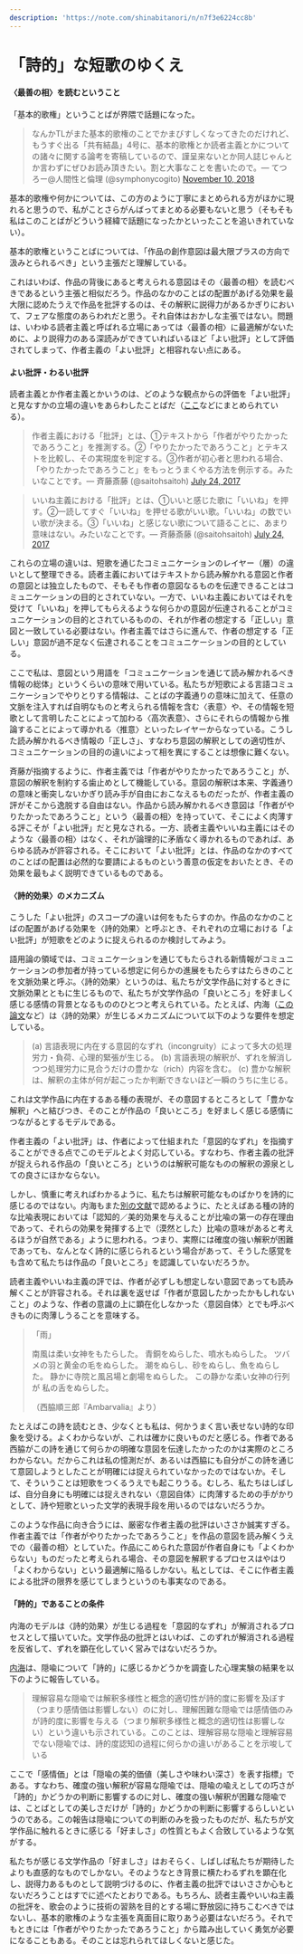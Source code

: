 ```yaml
---
description: 'https://note.com/shinabitanori/n/n7f3e6224cc8b'
---
```


# 「詩的」な短歌のゆくえ

#### 〈最善の相〉を読むということ

「基本的歌権」ということばが界隈で話題になった。

> なんかTLがまた基本的歌権のことでかまびすしくなってきたのだけれど、もうすぐ出る「共有結晶」4号に、基本的歌権とか読者主義とかについての諸々に関する論考を寄稿しているので、謹呈来ないとか同人誌じゃんとか言わずにぜひお読み頂きたい。割と大事なことを書いたので。— てつろー@人間性と倫理 \(@symphonycogito\) [November 10, 2018](https://twitter.com/symphonycogito/status/1061286707385921536?ref_src=twsrc%5Etfw)

基本的歌権や何かについては、この方のように丁寧にまとめられる方がほかに現れると思うので、私がことさらがんばってまとめる必要もないと思う（そもそも私はこのことばがどういう経緯で話題になったかといったことを追いきれていない）。

基本的歌権ということばについては、「作品の創作意図は最大限プラスの方向で汲みとられるべき」という主張だと理解している。

これはいわば、作品の背後にあると考えられる意図はその〈最善の相〉を読むべきであるという主張と相似だろう。作品のなかのことばの配置があげる効果を最大限に認めたうえで作品を批評するのは、その解釈に説得力があるかぎりにおいて、フェアな態度のあらわれだと思う。それ自体はおかしな主張ではない。問題は、いわゆる読者主義と呼ばれる立場にあっては〈最善の相〉に最適解がないために、より説得力のある深読みができていればいるほど「よい批評」として評価されてしまって、作者主義の「よい批評」と相容れない点にある。

#### よい批評・わるい批評

読者主義とか作者主義とかいうのは、どのような観点からの評価を「よい批評」と見なすかの立場の違いをあらわしたことばだ（[ここ](https://togetter.com/li/1133663)などにまとめられている）。

> 作者主義における「批評」とは、①テキストから「作者がやりたかったであろうこと」を推測する。②「やりたかったであろうこと」とテキストを比較し、その実現度を判定する。③作者が初心者と思われる場合、「やりたかったであろうこと」をもっとうまくやる方法を例示する。みたいなことです。— 斉藤斎藤 \(@saitohsaitoh\) [July 24, 2017](https://twitter.com/saitohsaitoh/status/889321781609152512?ref_src=twsrc%5Etfw)

> いいね主義における「批評」とは、①いいと感じた歌に「いいね」を押す。②一読してすぐ「いいね」を押せる歌がいい歌。「いいね」の数でいい歌が決まる。③「いいね」と感じない歌について語ることに、あまり意味はない。みたいなことです。— 斉藤斎藤 \(@saitohsaitoh\) [July 24, 2017](https://twitter.com/saitohsaitoh/status/889321905039310848?ref_src=twsrc%5Etfw)

これらの立場の違いは、短歌を通じたコミュニケーションのレイヤー（層）の違いとして整理できる。読者主義においてはテキストから読み解かれる意図と作者の意図とは独立したもので、そもそも作者の意図なるものを伝達できることはコミュニケーションの目的とされていない。一方で、いいね主義においてはそれを受けて「いいね」を押してもらえるような何らかの意図が伝達されることがコミュニケーションの目的とされているものの、それが作者の想定する「正しい」意図と一致している必要はない。作者主義ではさらに進んで、作者の想定する「正しい」意図が過不足なく伝達されることをコミュニケーションの目的としている。

ここで私は、意図という用語を「コミュニケーションを通じて読み解かれるべき情報の総体」というくらいの意味で用いている。私たちが短歌による言語コミュニケーションでやりとりする情報は、ことばの字義通りの意味に加えて、任意の文脈を注入すれば自明なものと考えられる情報を含む〈表意〉や、その情報を短歌として言明したことによって加わる〈高次表意〉、さらにそれらの情報から推論することによって導かれる〈推意〉といったレイヤーからなっている。こうした読み解かれるべき情報の「正しさ」、すなわち意図の解釈としての適切性が、コミュニケーションの目的の違いによって相を異にすることは想像に難くない。

斉藤が指摘するように、作者主義では「作者がやりたかったであろうこと」が、意図の解釈を制約する歯止めとして機能している。意図の解釈は本来、字義通りの意味と衝突しないかぎり読み手が自由におこなえるものだったが、作者主義の評がそこから逸脱する自由はない。作品から読み解かれるべき意図は「作者がやりたかったであろうこと」という〈最善の相〉を持っていて、そこによく肉薄する評こそが「よい批評」だと見なされる。一方、読者主義やいいね主義にはそのような〈最善の相〉はなく、それが論理的に矛盾なく導かれるものであれば、あらゆる読みが許容される。そこにおいて「よい批評」とは、作品のなかのすべてのことばの配置は必然的な要請によるものという善意の仮定をおいたとき、その効果を最もよく説明できているものである。

#### 〈詩的効果〉のメカニズム

こうした「よい批評」のスコープの違いは何をもたらすのか。作品のなかのことばの配置があげる効果を〈詩的効果〉と呼ぶとき、それぞれの立場における「よい批評」が短歌をどのように捉えられるのか検討してみよう。

語用論の領域では、コミュニケーションを通じてもたらされる新情報がコミュニケーションの参加者が持っている想定に何らかの進展をもたらすはたらきのことを文脈効果と呼ぶ。〈詩的効果〉というのは、私たちが文学作品に対するときに文脈効果とともに生じるもので、私たちが文学作品の「良いところ」を好ましく感じる感情の背景となるもののひとつと考えられている。たとえば、内海（[この論文](https://www.jstage.jst.go.jp/article/pjsai/JSAI03/0/JSAI03_0_195/_article/-char/ja/)など）は〈詩的効果〉が生じるメカニズムについて以下のような要件を想定している。

> \(a\) 言語表現に内在する意図的なずれ（incongruity）によって多大の処理労力・負荷、心理的緊張が生じる。 \(b\) 言語表現の解釈が、ずれを解消しつつ処理労力に見合うだけの豊かな（rich）内容を含む。 \(c\) 豊かな解釈は、解釈の主体が何が起こったか判断できないほど一瞬のうちに生じる。

これは文学作品に内在するある種の表現が、その意図するところとして「豊かな解釈」へと結びつき、そのことが作品の「良いところ」を好ましく感じる感情につながるとするモデルである。

作者主義の「よい批評」は、作者によって仕組まれた「意図的なずれ」を指摘することができる点でこのモデルとよく対応している。すなわち、作者主義の批評が捉えられる作品の「良いところ」というのは解釈可能なものの解釈の源泉としての良さにほかならない。

しかし、慎重に考えればわかるように、私たちは解釈可能なものばかりを詩的に感じるのではない。内海もまた[別の文献](https://www.jstage.jst.go.jp/article/pjsai/JSAI01/0/JSAI01_0_145/_pdf)で認めるように、たとえばある種の詩的な比喩表現においては「認知的／美的効果を与えることが比喩の第一の存在理由であって、それらの効果を発揮する上で（漠然とした）比喩の意味があると考えるほうが自然である」ように思われる。つまり、実際には確度の強い解釈が困難であっても、なんとなく詩的に感じられるという場合があって、そうした感覚をも含めて私たちは作品の「良いところ」を認識していないだろうか。

読者主義やいいね主義の評では、作者が必ずしも想定しない意図であっても読み解くことが許容される。それは裏を返せば「作者が意図したかったかもしれないこと」のような、作者の意識の上に顕在化しなかった〈意図自体〉とでも呼ぶべきものに肉薄しうることを意味する。

> 「雨」
>
> 南風は柔い女神をもたらした。 青銅をぬらした、噴水もぬらした。 ツバメの羽と黄金の毛をぬらした。 潮をぬらし、砂をぬらし、魚をぬらした。 静かに寺院と風呂場と劇場をぬらした。 この静かな柔い女神の行列が 私の舌をぬらした。
>
> （西脇順三郎『Ambarvalia』より）

たとえばこの詩を読むとき、少なくとも私は、何かうまく言い表せない詩的な印象を受ける。よくわからないが、これは確かに良いものだと感じる。作者である西脇がこの詩を通じて何らかの明確な意図を伝達したかったのかは実際のところわからない。だからこれは私の憶測だが、あるいは西脇にも自分がこの詩を通じて意図しようとしたことが明確には捉えられていなかったのではないか。そして、そういうことは短歌をつくるうえでも起こりうる。むしろ、私たちはしばしば、自分自身にも明確には捉えきれない〈意図自体〉に肉薄するための手がかりとして、詩や短歌といった文学的表現手段を用いるのではないだろうか。

このような作品に向き合うには、厳密な作者主義の批評はいささか誠実すぎる。作者主義では「作者がやりたかったであろうこと」を作品の意図を読み解くうえでの〈最善の相〉としていた。作品にこめられた意図が作者自身にも「よくわからない」ものだったと考えられる場合、その意図を解釈するプロセスはやはり「よくわからない」という最適解に陥るしかない。私としては、そこに作者主義による批評の限界を感じてしまうというのも事実なのである。

#### 「詩的」であることの条件

内海のモデルは〈詩的効果〉が生じる過程を「意図的なずれ」が解消されるプロセスとして描いていた。文学作品の批評とはいわば、このずれが解消される過程を反省して、ずれを顕在化していく営みではないだろうか。

[内海](https://ci.nii.ac.jp/naid/40007278523)は、隠喩について「詩的」に感じるかどうかを調査した心理実験の結果を以下のように報告している。

> 理解容易な隠喩では解釈多様性と概念的適切性が詩的度に影響を及ぼす（つまり感情価は影響しない）のに対し、理解困難な隠喩では感情価のみが詩的度に影響を与える（つまり解釈多様性と概念的適切性は影響しない）という違いも示されている。このことは、理解容易な隠喩と理解容易でない隠喩では、詩的度認知の過程に何らかの違いがあることを示唆している

ここで「感情価」とは「隠喩の美的価値（美しさや味わい深さ）を表す指標」である。すなわち、確度の強い解釈が容易な隠喩では、隠喩の喩えとしての巧さが「詩的」かどうかの判断に影響するのに対し、確度の強い解釈が困難な隠喩では、ことばとしての美しさだけが「詩的」かどうかの判断に影響するらしいというのである。この報告は隠喩についての判断のみを扱ったものだが、私たちが文学作品に触れるときに感じる「好ましさ」の性質ともよく合致しているような気がする。

私たちが感じる文学作品の「好ましさ」はおそらく、しばしば私たちが期待したよりも直感的なものでしかない。そのようなとき背景に横たわるずれを顕在化し、説得力あるものとして説明づけるのに、作者主義の批評ではいささか心もとないだろうことはすでに述べたとおりである。もちろん、読者主義やいいね主義の批評を、歌会のように技術の習熟を目的とする場に野放図に持ちこむべきではないし、基本的歌権のような主張を真面目に取りあう必要はないだろう。それでもときには「作者がやりたかったであろうこと」から踏み出していく勇気が必要になることもある。そのことは忘れられてほしくないと感じた。

